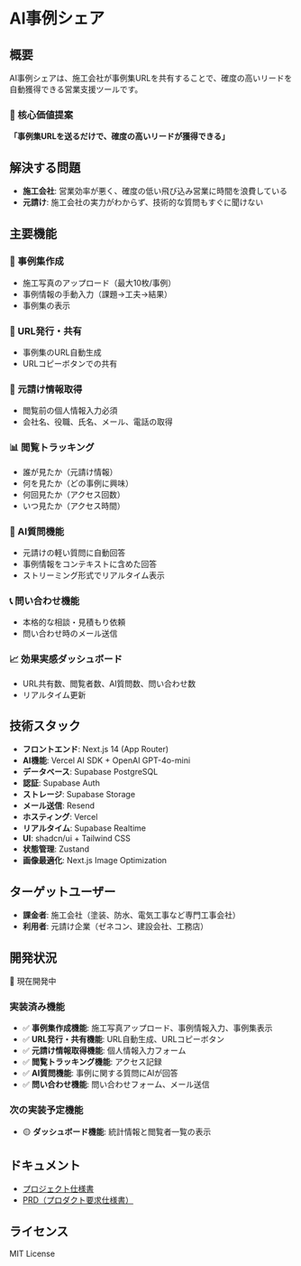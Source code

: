 # AI事例シェア

## 概要

AI事例シェアは、施工会社が事例集URLを共有することで、確度の高いリードを自動獲得できる営業支援ツールです。

### 🎯 核心価値提案
**「事例集URLを送るだけで、確度の高いリードが獲得できる」**

## 解決する問題

- **施工会社**: 営業効率が悪く、確度の低い飛び込み営業に時間を浪費している
- **元請け**: 施工会社の実力がわからず、技術的な質問もすぐに聞けない

## 主要機能

### 📸 事例集作成
- 施工写真のアップロード（最大10枚/事例）
- 事例情報の手動入力（課題→工夫→結果）
- 事例集の表示

### 🔗 URL発行・共有
- 事例集のURL自動生成
- URLコピーボタンでの共有

### 👤 元請け情報取得
- 閲覧前の個人情報入力必須
- 会社名、役職、氏名、メール、電話の取得

### 📊 閲覧トラッキング
- 誰が見たか（元請け情報）
- 何を見たか（どの事例に興味）
- 何回見たか（アクセス回数）
- いつ見たか（アクセス時間）

### 🤖 AI質問機能
- 元請けの軽い質問に自動回答
- 事例情報をコンテキストに含めた回答
- ストリーミング形式でリアルタイム表示

### 📞 問い合わせ機能
- 本格的な相談・見積もり依頼
- 問い合わせ時のメール送信

### 📈 効果実感ダッシュボード
- URL共有数、閲覧者数、AI質問数、問い合わせ数
- リアルタイム更新

## 技術スタック

- **フロントエンド**: Next.js 14 (App Router)
- **AI機能**: Vercel AI SDK + OpenAI GPT-4o-mini
- **データベース**: Supabase PostgreSQL
- **認証**: Supabase Auth
- **ストレージ**: Supabase Storage
- **メール送信**: Resend
- **ホスティング**: Vercel
- **リアルタイム**: Supabase Realtime
- **UI**: shadcn/ui + Tailwind CSS
- **状態管理**: Zustand
- **画像最適化**: Next.js Image Optimization

## ターゲットユーザー

- **課金者**: 施工会社（塗装、防水、電気工事など専門工事会社）
- **利用者**: 元請け企業（ゼネコン、建設会社、工務店）

## 開発状況

🚧 現在開発中

### 実装済み機能

- ✅ **事例集作成機能**: 施工写真アップロード、事例情報入力、事例集表示
- ✅ **URL発行・共有機能**: URL自動生成、URLコピーボタン
- ✅ **元請け情報取得機能**: 個人情報入力フォーム
- ✅ **閲覧トラッキング機能**: アクセス記録
- ✅ **AI質問機能**: 事例に関する質問にAIが回答
- ✅ **問い合わせ機能**: 問い合わせフォーム、メール送信

### 次の実装予定機能

- 🟡 **ダッシュボード機能**: 統計情報と閲覧者一覧の表示

## ドキュメント

- [プロジェクト仕様書](./docs/project-spec.yaml)
- [PRD（プロダクト要求仕様書）](./docs/PRD.md)

## ライセンス

MIT License 